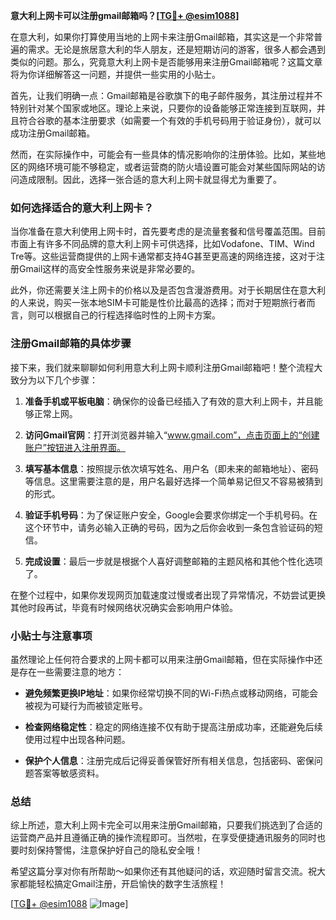 **意大利上网卡可以注册gmail邮箱吗？[[TG💪+ @esim1088](https://t.me/s/esim1088)]**

在意大利，如果你打算使用当地的上网卡来注册Gmail邮箱，其实这是一个非常普遍的需求。无论是旅居意大利的华人朋友，还是短期访问的游客，很多人都会遇到类似的问题。那么，究竟意大利上网卡是否能够用来注册Gmail邮箱呢？这篇文章将为你详细解答这一问题，并提供一些实用的小贴士。

首先，让我们明确一点：Gmail邮箱是谷歌旗下的电子邮件服务，其注册过程并不特别针对某个国家或地区。理论上来说，只要你的设备能够正常连接到互联网，并且符合谷歌的基本注册要求（如需要一个有效的手机号码用于验证身份），就可以成功注册Gmail邮箱。

然而，在实际操作中，可能会有一些具体的情况影响你的注册体验。比如，某些地区的网络环境可能不够稳定，或者运营商的防火墙设置可能会对某些国际网站的访问造成限制。因此，选择一张合适的意大利上网卡就显得尤为重要了。

### **如何选择适合的意大利上网卡？**

当你准备在意大利使用上网卡时，首先要考虑的是流量套餐和信号覆盖范围。目前市面上有许多不同品牌的意大利上网卡可供选择，比如Vodafone、TIM、Wind Tre等。这些运营商提供的上网卡通常都支持4G甚至更高速的网络连接，这对于注册Gmail这样的高安全性服务来说是非常必要的。

此外，你还需要关注上网卡的价格以及是否包含漫游费用。对于长期居住在意大利的人来说，购买一张本地SIM卡可能是性价比最高的选择；而对于短期旅行者而言，则可以根据自己的行程选择临时性的上网卡方案。

### **注册Gmail邮箱的具体步骤**

接下来，我们就来聊聊如何利用意大利上网卡顺利注册Gmail邮箱吧！整个流程大致分为以下几个步骤：

1. **准备手机或平板电脑**：确保你的设备已经插入了有效的意大利上网卡，并且能够正常上网。
   
2. **访问Gmail官网**：打开浏览器并输入“www.gmail.com”，点击页面上的“创建账户”按钮进入注册界面。

3. **填写基本信息**：按照提示依次填写姓名、用户名（即未来的邮箱地址）、密码等信息。这里需要注意的是，用户名最好选择一个简单易记但又不容易被猜到的形式。

4. **验证手机号码**：为了保证账户安全，Google会要求你绑定一个手机号码。在这个环节中，请务必输入正确的号码，因为之后你会收到一条包含验证码的短信。

5. **完成设置**：最后一步就是根据个人喜好调整邮箱的主题风格和其他个性化选项了。

在整个过程中，如果你发现网页加载速度过慢或者出现了异常情况，不妨尝试更换其他时段再试，毕竟有时候网络状况确实会影响用户体验。

### **小贴士与注意事项**

虽然理论上任何符合要求的上网卡都可以用来注册Gmail邮箱，但在实际操作中还是存在一些需要注意的地方：

- **避免频繁更换IP地址**：如果你经常切换不同的Wi-Fi热点或移动网络，可能会被视为可疑行为而被锁定账号。
  
- **检查网络稳定性**：稳定的网络连接不仅有助于提高注册成功率，还能避免后续使用过程中出现各种问题。

- **保护个人信息**：注册完成后记得妥善保管好所有相关信息，包括密码、密保问题答案等敏感资料。

### **总结**

综上所述，意大利上网卡完全可以用来注册Gmail邮箱，只要我们挑选到了合适的运营商产品并且遵循正确的操作流程即可。当然啦，在享受便捷通讯服务的同时也要时刻保持警惕，注意保护好自己的隐私安全哦！

希望这篇分享对你有所帮助～如果你还有其他疑问的话，欢迎随时留言交流。祝大家都能轻松搞定Gmail注册，开启愉快的数字生活旅程！

[[TG💪+ @esim1088](https://t.me/s/esim1088) ![Image](https://i.postimg.cc/4NQfJmqS/Snipaste-2025-05-13-00-14-12.png)]